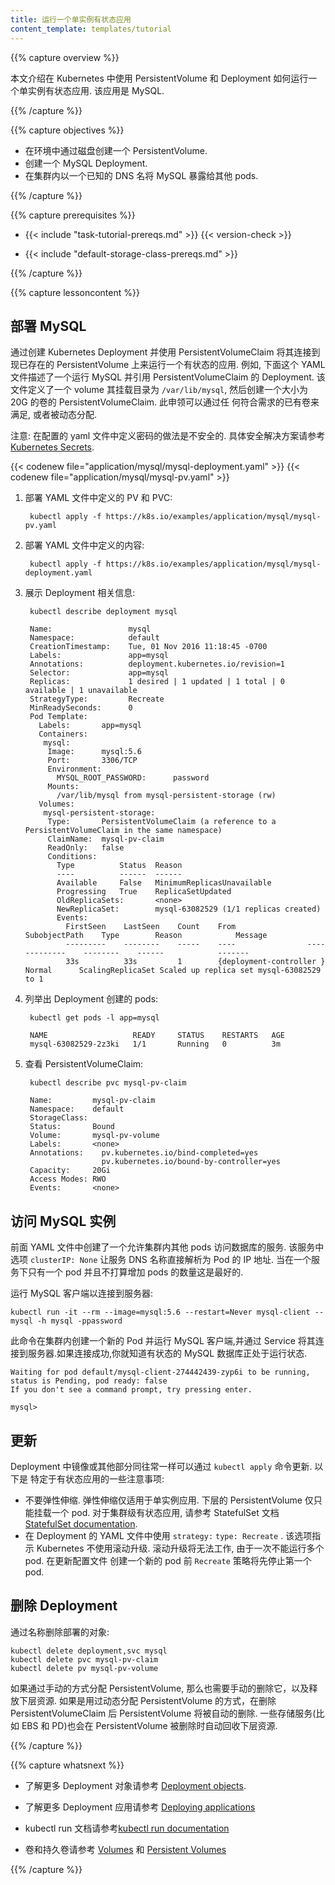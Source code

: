 ```yaml
---
title: 运行一个单实例有状态应用
content_template: templates/tutorial
---
```


{{% capture overview %}}

本文介绍在 Kubernetes 中使用 PersistentVolume 和 Deployment 如何运行一个单实例有状态应用. 该应用是 MySQL.

{{% /capture %}}


{{% capture objectives %}}

* 在环境中通过磁盘创建一个 PersistentVolume.
* 创建一个 MySQL Deployment.
* 在集群内以一个已知的 DNS 名将 MySQL 暴露给其他 pods.

{{% /capture %}}


{{% capture prerequisites %}}

* {{< include "task-tutorial-prereqs.md" >}} {{< version-check >}}

* {{< include "default-storage-class-prereqs.md" >}}

{{% /capture %}}

{{% capture lessoncontent %}}


## 部署 MySQL

通过创建 Kubernetes Deployment 并使用 PersistentVolumeClaim 将其连接到现已存在的 PersistentVolume 上来运行一个有状态的应用.  例如, 下面这个 YAML 文件描述了一个运行 MySQL
并引用 PersistentVolumeClaim 的 Deployment. 该文件定义了一个 volume 其挂载目录为 `/var/lib/mysql`, 然后创建一个大小为 20G 的卷的 PersistentVolumeClaim. 此申领可以通过任
何符合需求的已有卷来满足, 或者被动态分配.


注意: 在配置的 yaml 文件中定义密码的做法是不安全的. 具体安全解决方案请参考
[Kubernetes Secrets](/docs/concepts/configuration/secret/).

{{< codenew file="application/mysql/mysql-deployment.yaml" >}}
{{< codenew file="application/mysql/mysql-pv.yaml" >}}


1. 部署 YAML 文件中定义的 PV 和 PVC:

        kubectl apply -f https://k8s.io/examples/application/mysql/mysql-pv.yaml

1. 部署 YAML 文件中定义的内容:

        kubectl apply -f https://k8s.io/examples/application/mysql/mysql-deployment.yaml

1. 展示 Deployment 相关信息:

        kubectl describe deployment mysql

        Name:                 mysql
        Namespace:            default
        CreationTimestamp:    Tue, 01 Nov 2016 11:18:45 -0700
        Labels:               app=mysql
        Annotations:          deployment.kubernetes.io/revision=1
        Selector:             app=mysql
        Replicas:             1 desired | 1 updated | 1 total | 0 available | 1 unavailable
        StrategyType:         Recreate
        MinReadySeconds:      0
        Pod Template:
          Labels:       app=mysql
          Containers:
           mysql:
            Image:      mysql:5.6
            Port:       3306/TCP
            Environment:
              MYSQL_ROOT_PASSWORD:      password
            Mounts:
              /var/lib/mysql from mysql-persistent-storage (rw)
          Volumes:
           mysql-persistent-storage:
            Type:       PersistentVolumeClaim (a reference to a PersistentVolumeClaim in the same namespace)
            ClaimName:  mysql-pv-claim
            ReadOnly:   false
            Conditions:
              Type          Status  Reason
              ----          ------  ------
              Available     False   MinimumReplicasUnavailable
              Progressing   True    ReplicaSetUpdated
              OldReplicaSets:       <none>
              NewReplicaSet:        mysql-63082529 (1/1 replicas created)
              Events:
                FirstSeen    LastSeen    Count    From                SubobjectPath    Type        Reason            Message
                ---------    --------    -----    ----                -------------    --------    ------            -------
                33s          33s         1        {deployment-controller }             Normal      ScalingReplicaSet Scaled up replica set mysql-63082529 to 1


1. 列举出 Deployment 创建的 pods:

        kubectl get pods -l app=mysql

        NAME                   READY     STATUS    RESTARTS   AGE
        mysql-63082529-2z3ki   1/1       Running   0          3m

1. 查看 PersistentVolumeClaim:

        kubectl describe pvc mysql-pv-claim

        Name:         mysql-pv-claim
        Namespace:    default
        StorageClass:
        Status:       Bound
        Volume:       mysql-pv-volume
        Labels:       <none>
        Annotations:    pv.kubernetes.io/bind-completed=yes
                        pv.kubernetes.io/bound-by-controller=yes
        Capacity:     20Gi
        Access Modes: RWO
        Events:       <none>

## 访问 MySQL 实例


前面 YAML 文件中创建了一个允许集群内其他 pods 访问数据库的服务. 该服务中选项
`clusterIP: None` 让服务 DNS 名称直接解析为 Pod 的 IP 地址. 当在一个服务下只有一个 pod
并且不打算增加 pods 的数量这是最好的.


运行 MySQL 客户端以连接到服务器:

```
kubectl run -it --rm --image=mysql:5.6 --restart=Never mysql-client -- mysql -h mysql -ppassword
```

此命令在集群内创建一个新的 Pod 并运行 MySQL 客户端,并通过 Service 将其连接到服务器.如果连接成功,你就知道有状态的 MySQL 数据库正处于运行状态.

```
Waiting for pod default/mysql-client-274442439-zyp6i to be running, status is Pending, pod ready: false
If you don't see a command prompt, try pressing enter.

mysql>
```

## 更新


Deployment 中镜像或其他部分同往常一样可以通过 `kubectl apply` 命令更新. 以下是
特定于有状态应用的一些注意事项:

* 不要弹性伸缩. 弹性伸缩仅适用于单实例应用. 下层的 PersistentVolume 仅只能挂载一个 pod. 对于集群级有状态应用, 请参考 StatefulSet 文档
  [StatefulSet documentation](/docs/concepts/workloads/controllers/statefulset/).
* 在 Deployment 的 YAML 文件中使用 `strategy:` `type: Recreate` . 该选项指示 Kubernetes 不使用滚动升级. 滚动升级将无法工作, 由于一次不能运行多个 pod. 在更新配置文件
创建一个新的 pod 前 `Recreate` 策略将先停止第一个 pod.


## 删除 Deployment


通过名称删除部署的对象:

```
kubectl delete deployment,svc mysql
kubectl delete pvc mysql-pv-claim
kubectl delete pv mysql-pv-volume
```

如果通过手动的方式分配 PersistentVolume, 那么也需要手动的删除它，以及释放下层资源.
如果是用过动态分配 PersistentVolume 的方式，在删除 PersistentVolumeClaim 后 PersistentVolume 将被自动的删除. 一些存储服务(比如 EBS 和 PD)也会在 PersistentVolume 被删除时自动回收下层资源.

{{% /capture %}}


{{% capture whatsnext %}}

* 了解更多 Deployment 对象请参考 [Deployment objects](/docs/concepts/workloads/controllers/deployment/).

* 了解更多 Deployment 应用请参考 [Deploying applications](/docs/user-guide/deploying-applications/)

* kubectl run 文档请参考[kubectl run documentation](/docs/reference/generated/kubectl/kubectl-commands/#run)

* 卷和持久卷请参考 [Volumes](/docs/concepts/storage/volumes/) 和 [Persistent Volumes](/docs/concepts/storage/persistent-volumes/)

{{% /capture %}}


